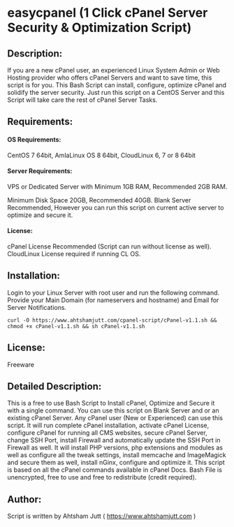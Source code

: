 # easycpanel (1 Click cPanel Server Security & Optimization Script)


## Description: 
If you are a new cPanel user, an experienced Linux System Admin or Web Hosting provider who offers cPanel Servers and want to save time, this script is for you. 
This Bash Script can install, configure, optimize  cPanel and solidify the server security. Just run this script on a CentOS Server and this Script will take care the rest of cPanel Server Tasks.

## Requirements:

#### OS Requirements: 
CentOS 7 64bit, AmlaLinux OS 8 64bit, CloudLinux 6, 7 or 8 64bit

#### Server Requirements: 
VPS or Dedicated Server with Minimum 1GB RAM, Recommended 2GB RAM. 

Minimum Disk Space 20GB, Recommended 40GB.
Blank Server Recommended, However you can run this script on current active server to optimize and secure it.

#### License:
cPanel License Recommended (Script can run without license as well). CloudLinux License required if running CL OS. 

## Installation: 
Login to your Linux Server with root user and run the following command. Provide your Main Domain (for nameservers and hostname) and Email for Server Notifications.
````
curl -O https://www.ahtshamjutt.com/cpanel-script/cPanel-v1.1.sh && chmod +x cPanel-v1.1.sh && sh cPanel-v1.1.sh
````

## License: 
Freeware

## Detailed Description: 
This is a free to use Bash Script to Install cPanel, Optimize and Secure it with a single command. You can use this script on Blank Server and or an existing cPanel Server.
Any cPanel user (New or Experienced) can use this script. It will run complete cPanel installation, activate cPanel License, configure cPanel for running all CMS websites, secure cPanel Server, change SSH Port, install Firewall and automatically update the SSH Port in Firewall as well. 
It will install PHP versions, php extensions and modules as well as configure all the tweak settings, install memcache and ImageMagick and secure them as well, install nGinx, configure and optimize it. 
This script is based on all the cPanel commands available in cPanel Docs. Bash File is unencrypted, free to use and free to redistribute (credit required). 

## Author: 
Script is written by Ahtsham Jutt ( https://www.ahtshamjutt.com )
